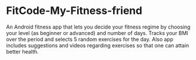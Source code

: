 # FitCode-My-Fitness-friend
An Android fitness app that lets you decide your fitness regime by choosing your level (as beginner or advanced) and number of days. Tracks your BMI over the period and selects 5 random exercises for the day. Also app includes suggestions and videos regarding exercises so that one can attain better health.
